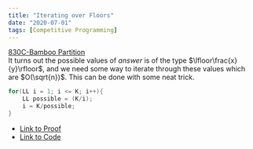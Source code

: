 ```yaml
---
title: "Iterating over Floors"
date: "2020-07-01"
tags: [Competitive Programming]
---
```


[830C-Bamboo Partition](https://codeforces.com/contest/830/problem/C)                      
It turns out the possible values of $answer$ is of the type $\lfloor\frac{x}{y}\rfloor$, and we need some way to iterate through these values which are $O(\sqrt{n})$. This can be done with some neat trick.

```cpp
for(LL i = 1; i <= K; i++){
	LL possible = (K/i);
	i = K/possible; 
}
```

* [Link to Proof](https://codeforces.com/blog/entry/53302?#comment-373555)
* [Link to Code](https://codeforces.com/contest/830/submission/28524841)




